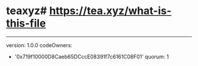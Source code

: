 # teaxyz# https://tea.xyz/what-is-this-file
---
version: 1.0.0
codeOwners:
  - '0x719f10000D8Caeb65DCccE08391f7c6161C08F01'
quorum: 1
